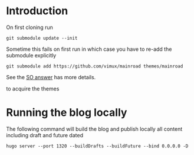 # Introduction

On first cloning run

```git submodule update --init```

Sometime this fails on first run in which case you have to re-add the submodule explicitly

```git submodule add https://github.com/vimux/mainroad themes/mainroad```

See the [SO answer](https://stackoverflow.com/questions/3336995/git-will-not-init-sync-update-new-submodules) has more details.

to acquire the themes

# Running the blog locally

The following command will build the blog and publish locally all content including draft and future dated

```hugo server --port 1320 --buildDrafts --buildFuture --bind 0.0.0.0 -D```